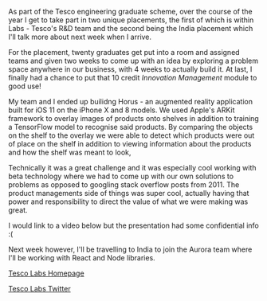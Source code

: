 As part of the Tesco engineering graduate scheme, over the course of the year I get to take part in two unique placements, the first of which is within Labs - Tesco's R&D team and the second being the India placement which I'll talk more about next week when I arrive.

For the placement, twenty graduates get put into a room and assigned teams and given two weeks to come up with an idea by exploring a problem space anywhere in our business, with 4 weeks to actually build it. At last, I finally had a chance to put that 10 credit _Innovation Management_ module to good use!

My team and I ended up builidng Horus - an augmented reality application built for iOS 11 on the iPhone X and 8 models. We used Apple's ARKit framework to overlay images of products onto shelves in addition to training a TensorFlow model to recognise said products. By comparing the objects on the shelf to the overlay we were able to detect which products were out of place on the shelf in addition to viewing information about the products and how the shelf was meant to look,

Technically it was a great challenge and it was especially cool working with beta technology where we had to come up with our own solutions to problems as opposed to googling stack overflow posts from 2011. The product managements side of things was super cool, actually having that power and responsibility to direct the value of what we were making was great.

I would link to a video below but the presentation had some confidential info :(

Next week however, I'll be travelling to India to join the Aurora team where I'll be working with React and Node libraries.

[Tesco Labs Homepage](https://www.tescolabs.com/)

[Tesco Labs Twitter](https://twitter.com/TescoLabs)
